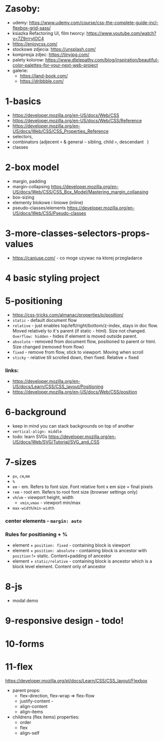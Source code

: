 # Zasoby:
* udemy: https://www.udemy.com/course/css-the-complete-guide-incl-flexbox-grid-sass/
* ksiazka Refactoring UI, film tworcy: https://www.youtube.com/watch?v=7Z9rrryIOC4
* https://enjoycss.com/
* stockowe zdjecia: https://unsplash.com/
* kompresja zdjec: https://tinyjpg.com/
* palety kolorow: https://www.dtelepathy.com/blog/inspiration/beautiful-color-palettes-for-your-next-web-project
* galerie: 
    * https://land-book.com/
    * https://dribbble.com/

# 1-basics
* https://developer.mozilla.org/en-US/docs/Web/CSS
* https://developer.mozilla.org/en-US/docs/Web/CSS/Reference
* https://developer.mozilla.org/en-US/docs/Web/CSS/CSS_Properties_Reference
* selectors, 
* combinators (adjecent `+` & general `~` sibling, child `>`, descendant ` `)
* classes

# 2-box model
* margin, padding
* margin-collapsing https://developer.mozilla.org/en-US/docs/Web/CSS/CSS_Box_Model/Mastering_margin_collapsing
* box-sizing
* elementy blokowe i liniowe (inline)
* pseudo-classes/elements https://developer.mozilla.org/en-US/docs/Web/CSS/Pseudo-classes

# 3-more-classes-selectors-props-values
* https://caniuse.com/ - co moge uzywac na ktorej przegladarce

# 4 basic styling project
# 5-positioning
* https://css-tricks.com/almanac/properties/p/position/
* `static` - default document flow
* `relative` - just enables top/left/right/bottom/z-index, stays in doc flow. Moved relatively to it's parent (if static - html). Size not changed. `Overflow: hidden` - hides if element is moved outside parent.
* `absolute` - removed from document flow, positioned to parent or html. Size changed (removed from flow)
* `fixed` - remove from flow, stick to viewport. Moving when scroll
* `sticky` - relative till scrolled down, then fixed. Relative + fixed
### links:
* https://developer.mozilla.org/en-US/docs/Learn/CSS/CSS_layout/Positioning
* https://developer.mozilla.org/en-US/docs/Web/CSS/position

# 6-background
* keep in mind you can stack backgrounds on top of another
* `vertical-align: middle`
* todo: learn SVGs https://developer.mozilla.org/en-US/docs/Web/SVG/Tutorial/SVG_and_CSS

# 7-sizes
* `px`, `cm`,`mm`
* `%`
* `em` - em. Refers to font size. Font relative font x em size = final pixels
* `rem` - root em. Refers to root font size (browser settings only)
* `vh`/`vm` - viewport height, width
    * `vmin`,`vmax` - viewport min/max
* `max-width`/`min-width`

### center elements - `margin: auto`

### Rules for positioning + %
* element + `position: fixed` - containing block is viewport
* element + `position: absolute` - containing block is ancestor with `position` != static. Content+padding of ancestor
* element + `static/relative` - containing block is ancestor which is a block level element. Content only of ancestor

# 8-js
* modal demo
# 9-responsive design - todo!
# 10-forms
# 11-flex
https://developer.mozilla.org/pl/docs/Learn/CSS/CSS_layout/Flexbox
* parent props:
    * flex-direction, flex-wrap => flex-flow
    * justify-content - 
    * align-content
    * align-items
* childrens (flex items) properties:
    * order
    * flex
    * align-self
